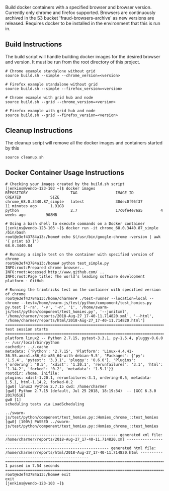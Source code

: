 Build docker containers with a specified browser and browser version.
Currently only chrome and firefox supported. Browsers are continuously
archived in the S3 bucket 'fraud-browsers-archive' as new versions are
released. Requires docker to be installed in the environment that this is
run in.


## Build Instructions
The build script will handle building docker images for the desired
 browser and version. It must be run from the root directory of this project.
```
# Chrome example standalone without grid
source build.sh --simple --chrome_version=<version>

# Firefox example standalone without grid
source build.sh --simple --firefox_version=<version>

# Chrome example with grid hub and node
source build.sh --grid --chrome_version=<version>

# Firefox example with grid hub and node
source build.sh --grid --firefox_version=<version>
```

## Cleanup Instructions
The cleanup script will remove all the docker images and containers started
by this
```
source cleanup.sh
```

## Docker Container Usage Instructions
```
# Checking your images created by the build.sh script
[jenkins@vendo-123-103 ~]$ docker images
REPOSITORY                   TAG                 IMAGE ID            CREATED             SIZE
chrome_68.0.3440.87_simple   latest              30dec0f95f37        11 minutes ago      1.91GB
python                       2.7                 17c0fe4e76a5        4 weeks ago         908MB

# Using a bash shell to execute commands on a Docker container
[jenkins@vendo-123-103 ~]$ docker run -it chrome_68.0.3440.87_simple /bin/bash
root@e3ef43784a13:/home# echo $(/usr/bin/google-chrome -version | awk '{ print $3 }')
68.0.3440.84

# Running a simple test on the container with specified version of chrome
root@e3ef43784a13:/home# python test_simple.py
INFO:root:Prepared chrome browser..
INFO:root:Accessed http://www.github.com/ ..
INFO:root:Page title: The world’s leading software development platform · GitHub

# Running the trimtricks test on the container with specified version of chrome
root@e3ef43784a13:/home/charmer# ./test-runner --location=local --chrome --test=/home/swarm-js/test/python/component/test_homies.py
py.test ['-ra', '-v', '-n', '1', '/home/swarm-js/test/python/component/test_homies.py', '--junitxml', '/home/charmer/reports/2018-Aug-27_17-40-11.714820.xml', '--html', '/home/charmer/reports/html/2018-Aug-27_17-40-11.714820.html']
============================================================================= test session starts =============================================================================
platform linux2 -- Python 2.7.15, pytest-3.3.1, py-1.5.4, pluggy-0.6.0 -- /usr/local/bin/python
cachedir: ../.cache
metadata: {'Python': '2.7.15', 'Platform': 'Linux-4.4.41-36.55.amzn1.x86_64-x86_64-with-debian-9.5', 'Packages': {'py': '1.5.4', 'pytest': '3.3.1', 'pluggy': '0.6.0'}, 'Plugins': {'ordering': '0.5', 'xdist': '1.20.1', 'rerunfailures': '3.1', 'html': '1.14.2', 'forked': '0.2', 'metadata': '1.5.1'}}
rootdir: /home, inifile:
plugins: xdist-1.20.1, rerunfailures-3.1, ordering-0.5, metadata-1.5.1, html-1.14.2, forked-0.2
[gw0] linux2 Python 2.7.15 cwd: /home/charmer
[gw0] Python 2.7.15 (default, Jul 25 2018, 18:19:34)  -- [GCC 6.3.0 20170516]
gw0 [1]
scheduling tests via LoadScheduling

../swarm-js/test/python/component/test_homies.py::Homies_chrome_::test_homies
[gw0] [100%] PASSED ../swarm-js/test/python/component/test_homies.py::Homies_chrome_::test_homies

-------------------------------------------------- generated xml file: /home/charmer/reports/2018-Aug-27_17-40-11.714820.xml --------------------------------------------------
---------------------------------------------- generated html file: /home/charmer/reports/html/2018-Aug-27_17-40-11.714820.html -----------------------------------------------
========================================================================== 1 passed in 7.54 seconds ===========================================================================
root@e3ef43784a13:/home# exit
exit
[jenkins@vendo-123-103 ~]$
```
